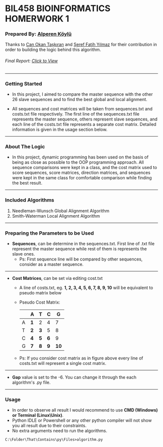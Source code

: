 # BIL458 BIOINFORMATICS HOMERWORK 1
### Prepared By: [Alperen Köylü](https://github.com/alperenkoylu "Alperen Köylü")
Thanks to [Can Okan Taşkıran](https://github.com/CantOkan "Can Okan Taşkıran") and [Şeref Fatih Yılmaz](https://github.com/sfatihyilmaz "Şeref Fatih Yılmaz") for their contribution in order to building the logic behind this algorithm.
###### Final Report: [Click to View](https://github.com/alperenkoylu/BIOINFORMATICS/blob/master/report.pdf "Click to View")
------------
### Getting Started
- In this project, I aimed to compare the master sequence with the other 26 slave sequences and to find the best global and local alignment. 

- All sequences and cost matrices will be taken from sequences.txt and costs.txt file respectively. The first line of the sequences.txt file represents the master sequence, others represent slave sequences, and each line of the costs.txt file represents a separate cost matrix. Detailed information is given in the usage section below.
------------
### About The Logic
- In this project, dynamic programming has been used on the basis of being as close as possible to the OOP programming approach. All sequence comparisons were kept in a class, and the cost matrix used to score sequences, score matrices, direction matrices, and sequences were kept in the same class for comfortable comparison while finding the best result.
------------
### Included Algorithms
1. Needleman-Wunsch Global Alignment Algorithm
1. Smith-Waterman Local Alignment Algorithm
------------
### Preparing the Parameters to be Used 
- **Sequences**, can be determine in the sequences.txt. First line of .txt file represent the master sequence while rest of them is represents the slave ones.
    - Ps: First sequence line will be compared by other sequences, consider as a master sequence.
------
- **Cost Matrices**, can be set via editing cost.txt

    - A line of costs.txt, eg. **1, 2, 3, 4, 5, 6, 7, 8, 9, 10** will be equivalent to pseudo matrix below
    
    - Pseudo Cost Matrix:
    
      |   | A | T | C | G |
      | ------------ | ------------ | ------------ | ------------ | ------------ |
      | A | **1** | 2 | 4 | 7 |
      | T | **2** | **3** | 5 | 8 |
      | C | **4** | **5** | **6** | 9 |
      | G | **7** | **8** | **9** | **10** |

    - Ps: If you consider cost matrix as in figure above every line of costs.txt will represent a single cost matrix. 
------
- **Gap** value is set to the -6. You can change it through the each algorithm's .py file.
------
### Usage
- In order to observe all result I would recommend to use **CMD (Windows) or Terminal (Linux\Unix)**.
- Python IDLE or Powershell or any other python compiler will not show you all result due to their constraints.
- No extra arguments need to run the algorithms.
```
C:\Folder\That\Contains\py\Files>algorithm.py
```
